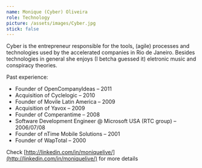 ```yaml
---
name: Monique (Cyber) Oliveira
role: Technology
picture: /assets/images/Cyber.jpg
stick: false
---
```


Cyber is the entrepreneur responsible for the tools, (agile) processes and technologies used by the accelerated companies in Rio de Janeiro. Besides technologies in general she enjoys (I betcha guessed it) eletronic music and conspiracy theories.

Past experience:

- Founder of OpenCompanyIdeas – 2011
- Acquisition of Cyclelogic – 2010
- Founder of Movile Latin America – 2009
- Acquisition of Yavox – 2009
- Founder of Comperantime – 2008
- Software Development Engineer @ Microsoft USA (RTC group) – 2006/07/08
- Founder of nTime Mobile Solutions – 2001
- Founder of WapTotal – 2000

Check [http://linkedin.com/in/moniquelive/](http://linkedin.com/in/moniquelive/) for more details
